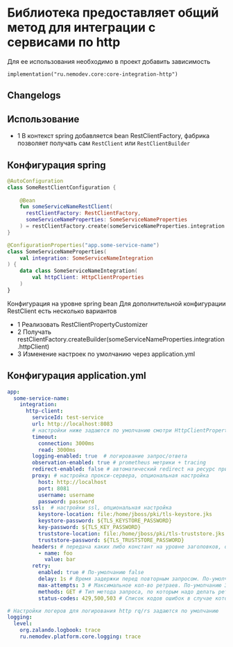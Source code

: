 # Библиотека предоставляет общий метод для интеграции с сервисами по http

Для ее использования необходимо в проект добавить зависимость

    implementation("ru.nemodev.core:core-integration-http")

## Changelogs

## Использование
- 1 В контекст spring добавляется bean RestClientFactory, фабрика позволяет получать сам `RestClient` или `RestClientBuilder` 

## Конфигурация spring
```kotlin
@AutoConfiguration
class SomeRestClientConfiguration {
    
    @Bean
    fun someServiceNameRestClient(
      restClientFactory: RestClientFactory, 
      someServiceNameProperties: SomeServiceNameProperties
    ) = restClientFactory.create(someServiceNameProperties.integration.httpClient)
}

@ConfigurationProperties("app.some-service-name")
class SomeServiceNameProperties(
    val integration: SomeServiceNameIntegration
) {
    data class SomeServiceNameIntegration(
        val httpClient: HttpClientProperties
    )
}
```

Конфигурация на уровне spring bean
Для дополнительной конфигурации RestClient есть несколько вариантов
- 1 Реализовать RestClientPropertyCustomizer
- 2 Получать restClientFactory.createBuilder(someServiceNameProperties.integration.httpClient)
- 3 Изменение настроек по умолчанию через application.yml

## Конфигурация application.yml
```yml
app:
  some-service-name:
    integration:
      http-client:
        serviceId: test-service
        url: http://localhost:8083
        # настройки ниже задаются по умолчанию смотри HttpClientProperties
        timeout:
          connection: 3000ms
          read: 3000ms
        logging-enabled: true  # логирование запрос/ответа
        observation-enabled: true # prometheus метрики + tracing
        redirect-enabled: false # автоматический redirect на ресурс при ответе
        proxy: # настройка прокси-сервера, опциональная настройка
          host: http://localhost
          port: 8081
          username: username
          password: password
        ssl:  # настройки ssl, опциональная настройка
          keystore-location: file:/home/jboss/pki/tls-keystore.jks
          keystore-password: ${TLS_KEYSTORE_PASSWORD}
          key-password: ${TLS_KEY_PASSWORD}
          truststore-location: file:/home/jboss/pki/tls-truststore.jks
          truststore-password: ${TLS_TRUSTSTORE_PASSWORD}
        headers: # передача каких либо констант на уровне заголовков, опциональная настройка
          - name: foo
            value: bar
        retry:
          enabled: true # По-умолчанию false
          delay: 1s # Время задержки перед повторным запросом. По-умолчанию 1 секунда.
          max-attempts: 3 # Максимальное кол-во ретраев. По-умолчанию 3
          methods: GET # Тип метода запроса, по которым надо делать ретраии. По-умолчанию GET
          status-codes: 429,500,503 # Список кодов ошибок в случае которых необходимо выполнять retry

# Настройки логеров для логирования http rq/rs задаются по умолчанию
logging:
  level:
    org.zalando.logbook: trace
    ru.nemodev.platform.core.logging: trace
```


